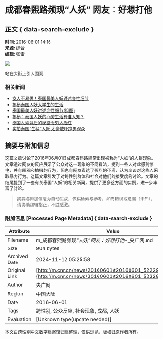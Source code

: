 # 成都春熙路频现“人妖” 网友：好想打他

## 正文 { data-search-exclude }


**时间:** 2016-06-01 14:16  
**来源:** 综合  
**编辑:** 张雷  

![](./W020160601515397391562.jpg)

站在大街上引人围观

### 相关新闻

- [女人不易做！泰国最美人妖讲述变性细节](http://www.cnr.cn/ent/tpgd/20160531/t20160531_522281819.shtml)
- [揭秘泰国人妖大学生的生活](http://www.cnr.cn/ent/tpgd/20160531/t20160531_522281820.shtml)
- [泰国最美人妖讲述变性细节(组图)](http://www.cnr.cn/ent/tpgd/20160530/t20160530_522272457.shtml)
- [揭秘：泰国人妖的心酸生活有谁人知？](http://www.cnr.cn/ent/tpgd/20160527/t20160527_522254446.shtml)
- [泰国人妖背后的秘密令男人脸红](http://www.cnr.cn/ent/tpgd/20160518/t20160518_522167685.shtml)
- [实拍泰国“生猛”人妖 太豪放吓跑男观众](http://www.cnr.cn/ent/tpgd/20160517/t20160517_522160750.shtml)

## 摘要与附加信息

<!-- tcd_abstract -->
这篇文章讨论了2016年06月01日成都春熙路經常出现被称为“人妖”的人群现象。文章通过网友的反应展示了公众对这一现象的不同看法，提到一些人对此感到惊艳，并有围观和拍摄的行为，但也有网友表达了强烈的不满，认为应该对这些人采取暴力行为。这篇文章引发了对跨性别群体和社会对他们的接受度的讨论。文章的结尾提到了一些有关泰国“人妖”的相关新闻，提供了更多这方面的实例，进一步丰富了讨论。
<!-- tcd_abstract_end -->

> 摘要与附加信息为自动生成，仅供检索与参考。如有错误或遗漏（未知），请协助编辑指正，不胜感激。

### 附加信息 [Processed Page Metadata] { data-search-exclude }

| Attribute       | Value                                  |
|-----------------|----------------------------------------|
| Filename        | m_成都春熙路频现“人妖”_网友：好想打他_-_央广网.md                             |
| Size            | 904 bytes                           |
| Archived Date   | 2024-11-12 05:25:58                             |
| Original Link   | [http://m.cnr.cn/news/20160601/t20160601_522294611_4.html](http://m.cnr.cn/news/20160601/t20160601_522294611_4.html)                       |
| Author          | 央广网                               |
| Region          | 中国大陆                               |
| Date            | 2016-06-01                                 |
| Tags            | 跨性别, 公众反应, 社会现象, 成都, 人妖                                 |
| Evaluation            | [Unknown type(update needed)]                                 |
<!-- tcd_table_end -->

本文由跨性别中文数字档案馆归档整理，仅供浏览。版权归原作者所有。

